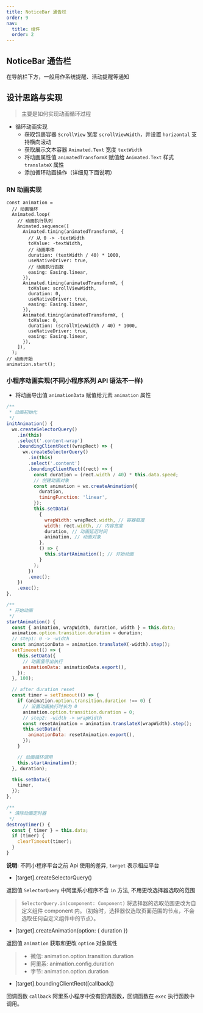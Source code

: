 ```yaml
---
title: NoticeBar 通告栏
order: 9
nav:
  title: 组件
  order: 2
---
```


## NoticeBar 通告栏

在导航栏下方，一般用作系统提醒、活动提醒等通知

## 设计思路与实现

> 主要是如何实现动画循环过程

- 循环动画实现
  - 获取包裹容器 `ScrollView` 宽度 `scrollViewWidth`，并设置 `horizontal` 支持横向滚动
  - 获取展示文本容器 `Animated.Text` 宽度 `textWidth`
  - 将动画属性值 `animatedTransformX` 赋值给 `Animated.Text` 样式 `translateX` 属性
  - 添加循环动画操作（详细见下面说明）

### RN 动画实现

```tsx | pure
const animation =
  // 动画循环
  Animated.loop(
    // 动画执行队列
    Animated.sequence([
      Animated.timing(animatedTransformX, {
        // 从 0 -> -textWidth
        toValue: -textWidth,
        // 动画事件
        duration: (textWidth / 40) * 1000,
        useNativeDriver: true,
        // 动画执行函数
        easing: Easing.linear,
      }),
      Animated.timing(animatedTransformX, {
        toValue: scrollViewWidth,
        duration: 0,
        useNativeDriver: true,
        easing: Easing.linear,
      }),
      Animated.timing(animatedTransformX, {
        toValue: 0,
        duration: (scrollViewWidth / 40) * 1000,
        useNativeDriver: true,
        easing: Easing.linear,
      }),
    ]),
  );
// 动画开始
animation.start();
```

### 小程序动画实现(不同小程序系列 API 语法不一样)

- 将动画导出值 `animationData` 赋值给元素 `animation` 属性

```js | pure
/**
 * 动画初始化
 */
initAnimation() {
  wx.createSelectorQuery()
    .in(this)
    .select('.content-wrap')
    .boundingClientRect((wrapRect) => {
      wx.createSelectorQuery()
        .in(this)
        .select('.content')
        .boundingClientRect((rect) => {
          const duration = (rect.width / 40) * this.data.speed;
          // 创建动画对象
          const animation = wx.createAnimation({
            duration,
            timingFunction: 'linear',
          });
          this.setData(
            {
              wrapWidth: wrapRect.width, // 容器框度
              width: rect.width, // 内容宽度
              duration, // 动画延迟时间
              animation, // 动画对象
            },
            () => {
              this.startAnimation(); // 开始动画
            }
          );
        })
        .exec();
    })
    .exec();
},

/**
 * 开始动画
 */
startAnimation() {
  const { animation, wrapWidth, duration, width } = this.data;
  animation.option.transition.duration = duration;
  // step1: 0 -> -width
  const animationData = animation.translateX(-width).step();
  setTimeout(() => {
    this.setData({
      // 动画值导出执行
      animationData: animationData.export(),
    });
  }, 100);

  // after duration reset
  const timer = setTimeout(() => {
    if (animation.option.transition.duration !== 0) {
      // 设置动画执行时长为 0
      animation.option.transition.duration = 0;
      // step2: -width -> wrapWidth
      const resetAnimation = animation.translateX(wrapWidth).step();
      this.setData({
        animationData: resetAnimation.export(),
      });
    }

    // 动画循环调用
    this.startAnimation();
  }, duration);

  this.setData({
    timer,
  });
},

/**
 * 清除动画定时器
 */
destroyTimer() {
  const { timer } = this.data;
  if (timer) {
    clearTimeout(timer);
  }
}
```

**说明:**
不同小程序平台之前 Api 使用的差异, `target` 表示相应平台

- [target].createSelectorQuery()

返回值 `SelectorQuery` 中阿里系小程序不含 `in` 方法, 不用更改选择器选取的范围

> `SelectorQuery.in(component: Component)` 将选择器的选取范围更改为自定义组件 component 内。（初始时，选择器仅选取页面范围的节点，不会选取任何自定义组件中的节点）。

- [target].createAnimation(option: { duration })

返回值 `animation` 获取和更改 `option` 对象属性

> - 微信: animation.option.transition.duration
> - 阿里系: animation.config.duration
> - 字节: animation.option.duration

- [target].boundingClientRect([callback])

回调函数 `callback` 阿里系小程序中没有回调函数，回调函数在 `exec` 执行函数中调用。
